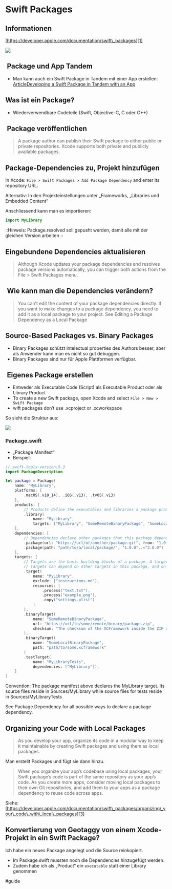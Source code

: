 # Swift Packages

## Informationen
[https://developer.apple.com/documentation/swift\_packages][1]

![][image-1]


##  Package und App Tandem
- Man kann auch ein Swift Package in Tandem mit einer App erstellen: [ArticleDeveloping a Swift Package in Tandem with an App][2]


## Was ist ein Package?
- Wiederverwendbare Codeteile (Swift, Objective-C, C oder C\+\+)

##  Package veröffentlichen

> A package author can publish their Swift package to either public or private repositories. Xcode supports both private and publicly available packages.

## Package-Dependencies zu, Projekt hinzufügen

In Xcode: `File > Swift Packages > Add Package Dependency` and enter its repository URL. 

Alternativ: In den Projekteinstellungen unter „Frameworks, „Libraries und Embedded Content“

Anschliessend kann man es importieren:

```swift
import MyLibrary
```

::Hinweis: Package.resolved soll gepusht werden, damit alle mit der gleichen Version arbeiten ::

## Eingebundene Dependencies aktualisieren

> Although Xcode updates your package dependencies and resolves package versions automatically, you can trigger both actions from the File \> Swift Packages menu.

##  Wie kann man die Dependencies verändern?

> You can’t edit the content of your package dependencies directly. If you want to make changes to a package dependency, you need to add it as a local package to your project. See Editing a Package Dependency as a Local Package 

## Source-Based Packages vs. Binary Packages

- Binary Packages schützt intelectual properties des Authors besser, aber als Anwender kann man es nicht so gut debuggen.
- Binary Packages sind nur für Apple Plattformen verfügbar.


##  Eigenes Package erstellen

- Entweder als Executable Code (Script) als Executable Product oder als Library Product
- To create a new Swift package, open Xcode and select `File > New > Swift Package`
- wift packages don’t use .xcproject or .xcworkspace

So sieht die Struktur aus:

![][image-2]

### Package.swift

- „Package Manifest“
- Beispiel:

```swift
// swift-tools-version:5.3
import PackageDescription

let package = Package(
    name: "MyLibrary",
    platforms: [
        .macOS(.v10_14), .iOS(.v13), .tvOS(.v13)
    ],
    products: [
        // Products define the executables and libraries a package produces, and make them visible to other packages.
        .library(
            name: "MyLibrary",
            targets: ["MyLibrary", "SomeRemoteBinaryPackage", "SomeLocalBinaryPackage"])
    ],
    dependencies: [
        // Dependencies declare other packages that this package depends on.
  		.package(url: "https://url/of/another/package.git", from: "1.0.0"),
    	.package(path: "path/to/a/local/package/", "1.0.0"..<"2.0.0")
    ],
    targets: [
        // Targets are the basic building blocks of a package. A target can define a module or a test suite.
        // Targets can depend on other targets in this package, and on products in packages this package depends on.
        .target(
            name: "MyLibrary",
            exclude: ["instructions.md"],
            resources: [
                .process("text.txt"),
                .process("example.png"),
                .copy("settings.plist")
            ]
        ),
        .binaryTarget(
            name: "SomeRemoteBinaryPackage",
            url: "https://url/to/some/remote/binary/package.zip",
            checksum: "The checksum of the XCFramework inside the ZIP archive."
        ),
        .binaryTarget(
            name: "SomeLocalBinaryPackage",
            path: "path/to/some.xcframework"
        )
        .testTarget(
            name: "MyLibraryTests",
            dependencies: ["MyLibrary"]),
    ]
)
```

Convention: The package manifest above declares the MyLibrary target. Its source files reside in Sources/MyLibrary while source files for tests reside in Sources/MyLibraryTests

See Package.Dependency for all possible ways to declare a package dependency. 


## Organizing your Code with Local Packages

> As you develop your app, organize its code in a modular way to keep it maintainable by creating Swift packages and using them as local packages.

Man erstellt Packages und fügt sie dann hinzu.

> When you organize your app’s codebase using local packages, your Swift package’s code is part of the same repository as your app’s code. As you create more apps, consider moving local packages to their own Git repositories, and add them to your apps as a package dependency to reuse code across apps.

Siehe: [https://developer.apple.com/documentation/swift\_packages/organizing\_your\_code\_with\_local\_packages][3]

## Konvertierung von Geotaggy von einem Xcode-Projekt in ein Swift Package?

Ich habe ein neues Package angelegt und die Source reinkopiert.

- Im Package.swift mussten noch die Dependencies hinzugefügt werden.
- Zudem habe ich als „Product“ ein `executable` statt einer Library genommen

[1]:	https://developer.apple.com/documentation/swift_packages
[2]:	https://developer.apple.com/documentation/swift_packages/developing_a_swift_package_in_tandem_with_an_app "ArticleDeveloping a Swift Package in Tandem with an App"
[3]:	https://developer.apple.com/documentation/swift_packages/organizing_your_code_with_local_packages

[image-1]:	assets/DraggedImage.png
[image-2]:	assets/Bildschirmfoto%202021-06-02%20um%2018.45.59.png

#guide